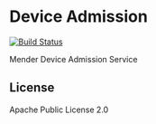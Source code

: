 # Device Admission
[![Build Status](https://travis-ci.com/mendersoftware/deviceadm.svg?token=rx8YqsZ2ZyaopcMPmDmo&branch=master)](https://travis-ci.com/mendersoftware/deviceadm)

Mender Device Admission Service


## License

Apache Public License 2.0

